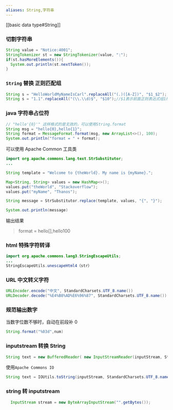 ```yaml
---
aliases: String,字符串
---
```


[[basic data type#String]]

### 切割字符串

```java
String value = "Notice:4001";
StringTokenizer st = new StringTokenizer(value, ":");
if(st.hasMoreElements()){
  System.out.println(st.nextToken());
}
```

### `String` 替换 正则匹配组

```java
String s = "HelloWorldMyNameIsCarl".replaceAll("(.)([A-Z])", "$1_$2");
String s = "1.1".replaceAll("(\\.\\d)$", "$10");//$1表示前面正则表达式组1所捕获到的字符
```

### java 字符串占位符

```java
// "hello'{0}'" 这样格式的是无效的，可以使用String.format
String msg = "hello{0},hello{1}";
String format = MessageFormat.format(msg, new ArrayList<>(), 100);
System.out.println("format = " + format);

```

可以使用 Apache Common 工具类

```java
import org.apache.commons.lang.text.StrSubstitutor;
...

String template = "Welcome to {theWorld}. My name is {myName}.";

Map<String, String> values = new HashMap<>();
values.put("theWorld", "Stackoverflow");
values.put("myName", "Thanos");

String message = StrSubstitutor.replace(template, values, "{", "}");

System.out.println(message)
```

输出结果

> format = hello[],hello100

### html 特殊字符转译

```java
import org.apache.commons.lang3.StringEscapeUtils;
...
StringEscapeUtils.unescapeHtml4（str）
```

### URL 中文转义字符

```java
URLEncoder.encode("中文", StandardCharsets.UTF_8.name())
URLDecoder.decode("%E4%B8%AD%E6%96%87", StandardCharsets.UTF_8.name())
```

### 规范输出数字

当数字位数不够时，自动在前段补 0

```java
String.format("%03d",num)
```


### inputstream 转换 String

```java
String text = new BufferedReader( new InputStreamReader(inputStream, StandardCharsets.UTF_8)) .lines() .collect(Collectors.joining("\n"));
```

使用`Apache Commons IO`
```java
String text = IOUtils.toString(inputStream, StandardCharsets.UTF_8.name());
```


### string 转 inputstream

```java
  InputStream stream = new ByteArrayInputStream("".getBytes());
```
